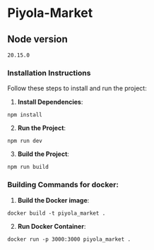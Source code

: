 # Piyola-Market

## Node version

```
20.15.0
```

### Installation Instructions

Follow these steps to install and run the project:

1. **Install Dependencies**:

```
npm install
```

2. **Run the Project**:

```
npm run dev
```

3. **Build the Project**:

```
npm run build
```

### Building Commands for docker:

1. **Build the Docker image**:

```
docker build -t piyola_market .
```

2. **Run Docker Container**:

```
docker run -p 3000:3000 piyola_market .
```
